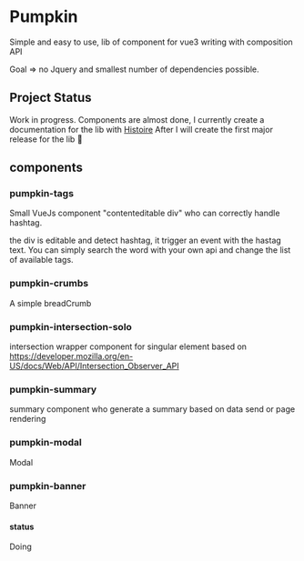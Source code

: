 # Pumpkin

Simple and easy to use, lib of component for vue3 writing with composition API

Goal => no Jquery and smallest number of dependencies possible.

## Project Status

Work in progress.
Components are almost done, I currently create a documentation for the lib with [Histoire]("https://histoire.dev/")
After I will create the first major release for the lib :balloon:

## components

### pumpkin-tags
Small VueJs component "contenteditable div" who can correctly handle hashtag.

the div is editable and detect hashtag, it trigger an event with the hastag text.
You can simply search the word with your own api and change the list of available tags.

### pumpkin-crumbs

A simple breadCrumb

### pumpkin-intersection-solo

intersection wrapper component for singular element based on https://developer.mozilla.org/en-US/docs/Web/API/Intersection_Observer_API

### pumpkin-summary

summary component who generate a summary based on data send or page rendering

### pumpkin-modal

Modal

### pumpkin-banner

Banner

#### status
Doing
